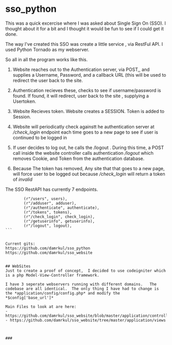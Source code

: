 # sso_python

This was a quick excercise where I was asked about Single Sign On (SSO).   I thought about it  for a bit and I thought it would be fun to see if I could get it done.


The way I've created this SSO was create a little service , via RestFul API.  I used Python Tornado as my webserver. 

So all in all the program works like this.

1) Website reaches out to the Authentication server, via POST,, and supplies a Username, Password, and a callback URL (this will be used to redirect the user back to the site.

2) Authentication recieves these, checks to see if username/password is found.   If found, it will redirect, user back to the site , supplying a Usertoken.

3) Website Recieves token.  Website creates a SESSION.    Token is added to Session.

4) Website will periodicatly check againstt he authentication server at  */check_login* endpoint each time goes to a new page to see if user is continued to be logged in 

5) If user decides to log out, he calls the /logout .  During this time, a POST call inside the website controller calls authentication */logout* which removes Cookie, and Token from the authentication database.   

6) Because The token has removed,  Any site that that goes to a new page, will force user to be logged out because */check_login* will return a token of *invalid*
 


The SSO RestAPI  has currently 7 endpoints.
````
        (r"/users", users),
        (r"/adduser", adduser),
        (r"/authenticate", authenticate),
        (r"/tokens", tokens),
        (r"/check_login", check_login),
        (r"/getuserinfo", getuserinfo),
        (r"/logout", logout),
```


Current gits:
https://github.com/damrkul/sso_python
https://github.com/damrkul/sso_website


## WebSites
Just to create a proof of concept,  I decided to use codeigniter which is a php Model-View-Controller framework.

I have 3 seperate webservers running with different domains.   The codebase are all identical.  The only thing I have had to change is the *application/config/config.php* and modify the *$config['base_url']*

Main Files to look at are here:
- https://github.com/damrkul/sso_website/blob/master/application/controllers/App.php
- https://github.com/damrkul/sso_website/tree/master/application/views



###
